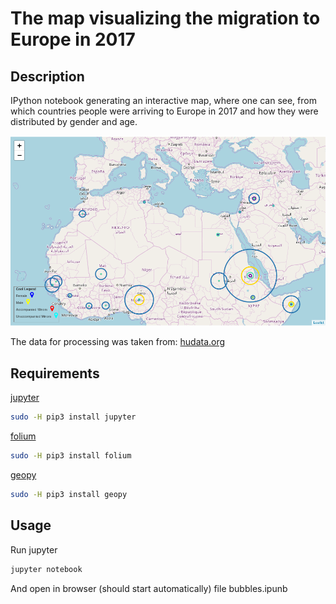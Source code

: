 # The map visualizing the migration to Europe in 2017

## Description
IPython notebook generating an interactive map, where one can see, from which countries people were arriving to 
Europe in 2017 and how they were distributed by gender and age.

![sample map image](./sample_map_image.png "Sample map image")
 
The data for processing was taken from: [hudata.org](https://data.humdata.org/dataset/yearly-compilation-of-arrivals-to-europe)

## Requirements
[jupyter](https://pypi.org/project/jupyter/)
```bash
sudo -H pip3 install jupyter
```
[folium](https://pypi.org/project/folium/)

```bash
sudo -H pip3 install folium
```
[geopy](https://pypi.org/project/geopy/)
```bash
sudo -H pip3 install geopy
```

## Usage
Run jupyter 
```bash
jupyter notebook
```
And open in browser (should start automatically) file bubbles.ipunb